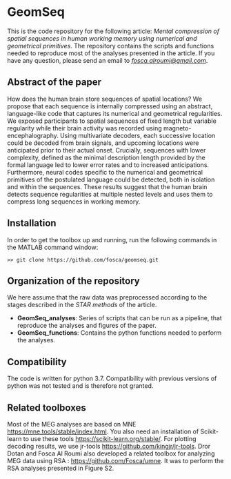 # GeomSeq

This is the code repository for the following article: *Mental compression of spatial sequences in human working memory using numerical and geometrical primitives*. The repository contains the scripts and functions needed to reproduce most of the analyses presented in the article.
If you have any question, please send an email to *fosca.alroumi@gmail.com*. 


## Abstract of the paper

How does the human brain store sequences of spatial locations? We propose that each sequence is internally compressed using an abstract, language-like code that captures its numerical and geometrical regularities. We exposed participants to spatial sequences of fixed length but variable regularity while their brain activity was recorded using magneto-encephalography. Using multivariate decoders, each successive location could be decoded from brain signals, and upcoming locations were anticipated prior to their actual onset. Crucially, sequences with lower complexity, defined as the minimal description length provided by the formal language led to lower error rates and to increased anticipations. Furthermore, neural codes specific to the numerical and geometrical primitives of the postulated language could be detected, both in isolation and within the sequences. These results suggest that the human brain detects sequence regularities at multiple nested levels and uses them to compress long sequences in working memory.

## Installation

In order to get the toolbox up and running, run the following commands in the MATLAB command window:

```
>> git clone https://github.com/fosca/geomseq.git
```

## Organization of the repository

We here assume that the raw data was preprocessed according to the stages described in the *STAR methods* of the article.
* **GeomSeq_analyses**: Series of scripts that can be run as a pipeline, that reproduce the analyses and figures of the paper.
* **GeomSeq_functions**: Contains the python functions needed to perform the analyses.

## Compatibility
The code is written for python 3.7. Compatibility with previous versions of python was not tested and is therefore not granted. 

## Related toolboxes
Most of the MEG analyses are based on MNE <https://mne.tools/stable/index.html>. You also need an installation of Scikit-learn to use these tools <https://scikit-learn.org/stable/>. For plotting decoding results, we use jr-tools <https://github.com/kingjr/jr-tools>.
 Dror Dotan and Fosca Al Roumi also developed a related toolbox for analyzing MEG data using RSA : <https://github.com/Fosca/umne>. It was to perform the RSA analyses presented in Figure S2.
 
